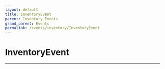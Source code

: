 ```yaml
---
layout: default
title: InventoryEvent
parent: Inventory Events
grand_parent: Events
permalink: /events/inventory/InventoryEvent
---
```


# InventoryEvent

---
